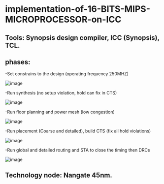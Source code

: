 # implementation-of-16-BITS-MIPS-MICROPROCESSOR-on-ICC

## Tools: Synopsis design compiler, ICC (Synopsis), TCL.
## phases:
-Set constrains to the design (operating frequency 250MHZ)

![image](https://github.com/islam-nasser0/implementation-of-16-BITS-MIPS-MICROPROCESSOR-on-ICC/assets/111699435/bc8559d4-c6ee-482b-96cd-aa3e33f2da51)

-Run synthesis (no setup violation, hold can fix in CTS)

![image](https://github.com/islam-nasser0/implementation-of-16-BITS-MIPS-MICROPROCESSOR-on-ICC/assets/111699435/89c64245-9ac9-4818-8f8e-27c1a5d426ad)


-Run floor planning and power mesh (low congestion)

![image](https://github.com/islam-nasser0/implementation-of-16-BITS-MIPS-MICROPROCESSOR-on-ICC/assets/111699435/d414b83a-98be-4d70-9c8a-c94e23e41bf6)

-Run placement (Coarse and detailed), build CTS (fix all hold violations)

![image](https://github.com/islam-nasser0/implementation-of-16-BITS-MIPS-MICROPROCESSOR-on-ICC/assets/111699435/e9fadd36-b016-4ba9-9121-8d2676fff8d0)


-Run global and detailed routing and STA to close the timing then DRCs

![image](https://github.com/islam-nasser0/implementation-of-16-BITS-MIPS-MICROPROCESSOR-on-ICC/assets/111699435/23108e3e-7d11-4712-9ca1-e1c1ae1e3a10)

## Technology node: Nangate 45nm.
